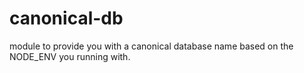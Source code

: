 # canonical-db
module to provide you with a canonical database name based on the NODE_ENV you running with. 
